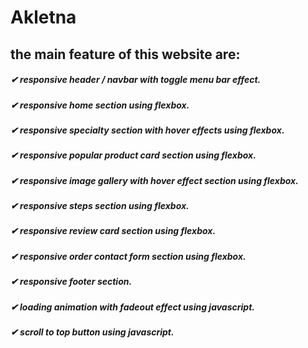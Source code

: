 # Akletna
## the main feature of this website are:

##### ✔ responsive header / navbar with toggle menu bar effect.
##### ✔ responsive home section using flexbox.
##### ✔ responsive specialty section with hover effects using flexbox.
##### ✔ responsive popular product card section using flexbox.
##### ✔ responsive image gallery with hover effect section using flexbox.
##### ✔ responsive steps section using flexbox.
##### ✔ responsive review card section using flexbox.
##### ✔ responsive order contact form section using flexbox.
##### ✔ responsive footer section.
##### ✔ loading animation with fadeout effect using javascript.
##### ✔ scroll to top button using javascript.
